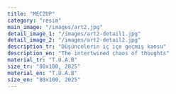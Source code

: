 ```yaml
---
title: "MECZUP"
category: "resim"
main_image: "/images/art2.jpg"
detail_image_1: "/images/art2-detail1.jpg"
detail_image_2: "/images/art2-detail2.jpg"
description_tr: "Düşüncelerin iç içe geçmiş kaosu"
description_en: "The intertwined chaos of thoughts"
material_tr: "T.Ü.A.B"
size_tr: "80x100, 2025"
material_en: "T.Ü.A.B"
size_en: "80x100, 2025"
---
```

